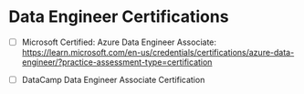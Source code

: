 # Data Engineer Certifications

- [ ] Microsoft Certified: Azure Data Engineer Associate: https://learn.microsoft.com/en-us/credentials/certifications/azure-data-engineer/?practice-assessment-type=certification

- [ ] DataCamp Data Engineer Associate Certification
